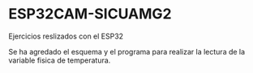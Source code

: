 # ESP32CAM-SICUAMG2
Ejercicios reslizados con el ESP32

Se ha agredado el esquema y el programa para realizar la lectura de la variable fisica de temperatura.
